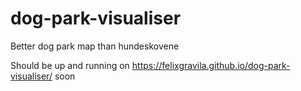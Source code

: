 # dog-park-visualiser
Better dog park map than hundeskovene

Should be up and running on https://felixgravila.github.io/dog-park-visualiser/ soon
